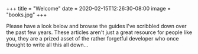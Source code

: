 +++
title = "Welcome"
date = 2020-02-15T12:26:30-08:00
image = "books.jpg"
+++

Please have a look below and browse the guides I've scribbled down over the past few years. These articles aren't just a great resource for people like you, they are a prized asset of the rather forgetful developer who once thought to write all this all down...

